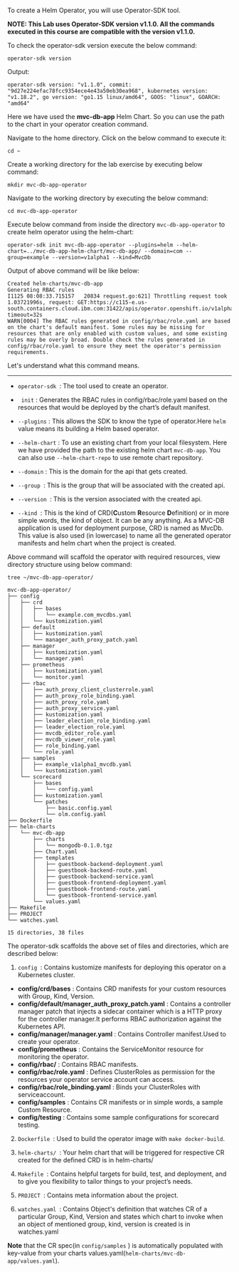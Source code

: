 To create a Helm Operator, you will use Operator-SDK tool.

**NOTE: This Lab uses Operator-SDK version v1.1.0. All the commands executed in this course are compatible with the version v1.1.0.**

To check the operator-sdk version execute the below command:

```execute
operator-sdk version
```

Output:

```output
operator-sdk version: "v1.1.0", commit: "9d27e224efac78fcc9354ece4e43a50eb30ea968", kubernetes version: "v1.18.2", go version: "go1.15 linux/amd64", GOOS: "linux", GOARCH: "amd64"
```
Here we have used the **mvc-db-app** Helm Chart. So you can use the path to the chart in your operator creation command.

Navigate to the home directory. Click on the below command to execute it:

```execute
cd ~
```

Create a working directory for the lab exercise by executing below command:

```execute
mkdir mvc-db-app-operator
```

Navigate to the working directory by executing the below command:

```execute
cd mvc-db-app-operator
```
Execute below command from inside the directory `mvc-db-app-operator` to create helm operator using the helm-chart:

```execute
operator-sdk init mvc-db-app-operator --plugins=helm --helm-chart=../mvc-db-app-helm-chart/mvc-db-app/ --domain=com --group=example --version=v1alpha1 --kind=MvcDb
```

Output of above command will be like below:

```
Created helm-charts/mvc-db-app
Generating RBAC rules
I1125 08:08:33.715157   20834 request.go:621] Throttling request took 1.03721996s, request: GET:https://c115-e.us-south.containers.cloud.ibm.com:31422/apis/operator.openshift.io/v1alpha1?timeout=32s
WARN[0004] The RBAC rules generated in config/rbac/role.yaml are based on the chart's default manifest. Some rules may be missing for resources that are only enabled with custom values, and some existing rules may be overly broad. Double check the rules generated in config/rbac/role.yaml to ensure they meet the operator's permission requirements.
```

Let's understand what this command means.
***
* ` operator-sdk  `:  The tool used to create an operator.

* ` init` :  Generates the RBAC rules in config/rbac/role.yaml based on the resources that would be deployed by the chart’s default manifest.

* `--plugins` :  This allows the SDK to know the type of operator.Here `helm` value means its building a Helm based operator.

* `--helm-chart` : To use an existing chart from your local filesystem. Here we have provided the path to the existing helm chart `mvc-db-app`. You can also use `--helm-chart-repo` to use remote chart repository.

* `--domain` : This is the domain for the api that gets created. 

* `--group `: This is the group that will be associated with the created api.

* `--version `: This is the version associated with the created api.

* `--kind `: This is the kind of CRD(**C**ustom **R**esource **D**efinition) or in more simple words, the kind of object. It can be any anything. As a MVC-DB application is used for deployment purpose, CRD is named as MvcDb. This value is also used (in lowercase) to name all the generated operator manifests and helm chart when the project is created.

Above command will scaffold the operator with required resources, view directory structure using below command:

```execute
tree ~/mvc-db-app-operator/
```

```
mvc-db-app-operator/
├── config
│   ├── crd
│   │   ├── bases
│   │   │   └── example.com_mvcdbs.yaml
│   │   └── kustomization.yaml
│   ├── default
│   │   ├── kustomization.yaml
│   │   └── manager_auth_proxy_patch.yaml
│   ├── manager
│   │   ├── kustomization.yaml
│   │   └── manager.yaml
│   ├── prometheus
│   │   ├── kustomization.yaml
│   │   └── monitor.yaml
│   ├── rbac
│   │   ├── auth_proxy_client_clusterrole.yaml
│   │   ├── auth_proxy_role_binding.yaml
│   │   ├── auth_proxy_role.yaml
│   │   ├── auth_proxy_service.yaml
│   │   ├── kustomization.yaml
│   │   ├── leader_election_role_binding.yaml
│   │   ├── leader_election_role.yaml
│   │   ├── mvcdb_editor_role.yaml
│   │   ├── mvcdb_viewer_role.yaml
│   │   ├── role_binding.yaml
│   │   └── role.yaml
│   ├── samples
│   │   ├── example_v1alpha1_mvcdb.yaml
│   │   └── kustomization.yaml
│   └── scorecard
│       ├── bases
│       │   └── config.yaml
│       ├── kustomization.yaml
│       └── patches
│           ├── basic.config.yaml
│           └── olm.config.yaml
├── Dockerfile
├── helm-charts
│   └── mvc-db-app
│       ├── charts
│       │   └── mongodb-0.1.0.tgz
│       ├── Chart.yaml
│       ├── templates
│       │   ├── guestbook-backend-deployment.yaml
│       │   ├── guestbook-backend-route.yaml
│       │   ├── guestbook-backend-service.yaml
│       │   ├── guestbook-frontend-deployment.yaml
│       │   ├── guestbook-frontend-route.yaml
│       │   └── guestbook-frontend-service.yaml
│       └── values.yaml
├── Makefile
├── PROJECT
└── watches.yaml

15 directories, 38 files
```

The operator-sdk scaffolds the above set of files and directories, which are described below:

1. `config `: Contains kustomize manifests for deploying this operator on a Kubernetes cluster.
* **config/crd/bases** : Contains CRD manifests for your custom resources with Group, Kind, Version.
* **config/default/manager_auth_proxy_patch.yaml** : Contains a controller manager patch that injects a sidecar container which is a HTTP proxy for the controller manager.It performs RBAC authorization against the Kubernetes API.
* **config/manager/manager.yaml** : Contains Controller manifest.Used to create your operator.
* **config/prometheus** : Contains the ServiceMonitor resource for monitoring the operator.
* **config/rbac/** : Contains RBAC manifests.
* **config/rbac/role.yaml** : Defines ClusterRoles as permission for the resources your operator service account can access.
* **config/rbac/role_binding.yaml** : Binds your ClusterRoles with serviceaccount.
* **config/samples** : Contains CR manifests or in simple words, a sample Custom Resource.
* **config/testing** : Contains some sample configurations for scorecard testing.

2. `Dockerfile `: Used to build the operator image with `make docker-build`.

3. `helm-charts/ `: Your helm chart that will be triggered for respective CR created for the defined CRD is in helm-charts/ 

4. `Makefile `: Contains helpful targets for build, test, and deployment, and to give you flexibility to tailor things to your project’s needs.

5. `PROJECT `: Contains meta information about the project.

6. `watches.yaml `: Contains Object's definition that watches CR of a particular Group, Kind, Version and states which chart to invoke when an object of mentioned group, kind, version is created is in watches.yaml

**Note** that the CR spec(in `config/samples` ) is automatically populated with key-value from your charts values.yaml(`helm-charts/mvc-db-app/values.yaml`).
